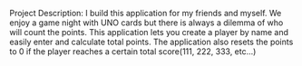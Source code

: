 Project Description:
I build this application for my friends and myself. We enjoy a game night with UNO cards but there is always a dilemma of who will count the points. This application lets you create a player by name and easily enter and calculate total points. The application also resets the points to 0 if the player reaches a certain total score(111, 222, 333, etc...)
